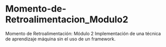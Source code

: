 # Momento-de-Retroalimentacion_Modulo2
Momento de Retroalimentación: Módulo 2 Implementación de una técnica de aprendizaje máquina sin el uso de un framework.
